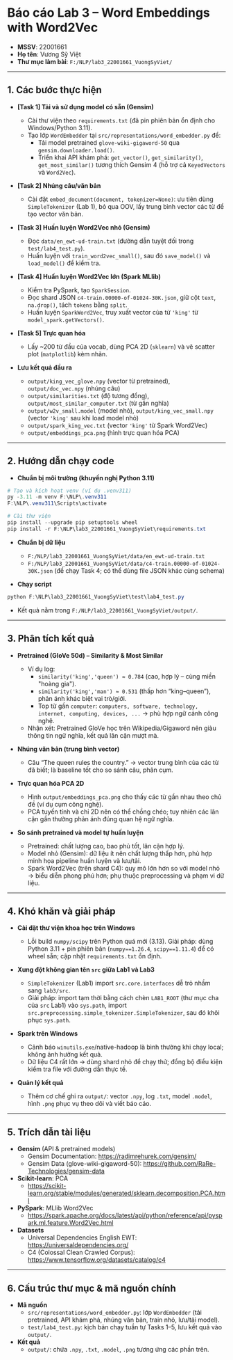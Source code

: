 # Báo cáo Lab 3 – Word Embeddings with Word2Vec

- **MSSV**: 22001661
- **Họ tên**: Vương Sỹ Việt
- **Thư mục làm bài**: `F:/NLP/lab3_22001661_VuongSyViet/`

---

## 1. Các bước thực hiện

- **[Task 1] Tải và sử dụng model có sẵn (Gensim)**
  - Cài thư viện theo `requirements.txt` (đã pin phiên bản ổn định cho Windows/Python 3.11).
  - Tạo lớp `WordEmbedder` tại `src/representations/word_embedder.py` để:
    - Tải model pretrained `glove-wiki-gigaword-50` qua `gensim.downloader.load()`.
    - Triển khai API khám phá: `get_vector()`, `get_similarity()`, `get_most_similar()` tương thích Gensim 4 (hỗ trợ cả `KeyedVectors` và `Word2Vec`).

- **[Task 2] Nhúng câu/văn bản**
  - Cài đặt `embed_document(document, tokenizer=None)`: ưu tiên dùng `SimpleTokenizer` (Lab 1), bỏ qua OOV, lấy trung bình vector các từ để tạo vector văn bản.

- **[Task 3] Huấn luyện Word2Vec nhỏ (Gensim)**
  - Đọc `data/en_ewt-ud-train.txt` (đường dẫn tuyệt đối trong `test/lab4_test.py`).
  - Huấn luyện với `train_word2vec_small()`, sau đó `save_model()` và `load_model()` để kiểm tra.

- **[Task 4] Huấn luyện Word2Vec lớn (Spark MLlib)**
  - Kiểm tra PySpark, tạo `SparkSession`.
  - Đọc shard JSON `c4-train.00000-of-01024-30K.json`, giữ cột `text`, `na.drop()`, tách `tokens` bằng `split`.
  - Huấn luyện `SparkWord2Vec`, truy xuất vector của từ `'king'` từ `model_spark.getVectors()`.

- **[Task 5] Trực quan hóa**
  - Lấy ~200 từ đầu của vocab, dùng PCA 2D (`sklearn`) và vẽ scatter plot (`matplotlib`) kèm nhãn.

- **Lưu kết quả đầu ra**
  - `output/king_vec_glove.npy` (vector từ pretrained), `output/doc_vec.npy` (nhúng câu)
  - `output/similarities.txt` (độ tương đồng), `output/most_similar_computer.txt` (từ gần nghĩa)
  - `output/w2v_small.model` (model nhỏ), `output/king_vec_small.npy` (vector `'king'` sau khi load model nhỏ)
  - `output/spark_king_vec.txt` (vector `'king'` từ Spark Word2Vec)
  - `output/embeddings_pca.png` (hình trực quan hóa PCA)

---

## 2. Hướng dẫn chạy code

- **Chuẩn bị môi trường (khuyến nghị Python 3.11)**
```powershell
# Tạo và kích hoạt venv (ví dụ .venv311)
py -3.11 -m venv F:\NLP\.venv311
F:\NLP\.venv311\Scripts\activate

# Cài thư viện
pip install --upgrade pip setuptools wheel
pip install -r F:\NLP\lab3_22001661_VuongSyViet\requirements.txt
```

- **Chuẩn bị dữ liệu**
  - `F:/NLP/lab3_22001661_VuongSyViet/data/en_ewt-ud-train.txt`
  - `F:/NLP/lab3_22001661_VuongSyViet/data/c4-train.00000-of-01024-30K.json` (để chạy Task 4; có thể dùng file JSON khác cùng schema)

- **Chạy script**
```powershell
python F:\NLP\lab3_22001661_VuongSyViet\test\lab4_test.py
```
- Kết quả nằm trong `F:/NLP/lab3_22001661_VuongSyViet/output/`.

---

## 3. Phân tích kết quả

- **Pretrained (GloVe 50d) – Similarity & Most Similar**
  - Ví dụ log:
    - `similarity('king','queen') ≈ 0.784` (cao, hợp lý – cùng miền "hoàng gia").
    - `similarity('king','man') ≈ 0.531` (thấp hơn “king–queen”), phản ánh khác biệt vai trò/giới.
    - Top từ gần `computer`: `computers, software, technology, internet, computing, devices, ...` → phù hợp ngữ cảnh công nghệ.
  - Nhận xét: Pretrained GloVe học trên Wikipedia/Gigaword nên giàu thông tin ngữ nghĩa, kết quả lân cận mượt mà.

- **Nhúng văn bản (trung bình vector)**
  - Câu “The queen rules the country.” → vector trung bình của các từ đã biết; là baseline tốt cho so sánh câu, phân cụm.

- **Trực quan hóa PCA 2D**
  - Hình `output/embeddings_pca.png` cho thấy các từ gần nhau theo chủ đề (ví dụ cụm công nghệ).
  - PCA tuyến tính và chỉ 2D nên có thể chồng chéo; tuy nhiên các lân cận gần thường phản ánh đúng quan hệ ngữ nghĩa.

- **So sánh pretrained và model tự huấn luyện**
  - Pretrained: chất lượng cao, bao phủ tốt, lân cận hợp lý.
  - Model nhỏ (Gensim): dữ liệu ít nên chất lượng thấp hơn, phù hợp minh họa pipeline huấn luyện và lưu/tải.
  - Spark Word2Vec (trên shard C4): quy mô lớn hơn so với model nhỏ → biểu diễn phong phú hơn; phụ thuộc preprocessing và phạm vi dữ liệu.

---

## 4. Khó khăn và giải pháp

- **Cài đặt thư viện khoa học trên Windows**
  - Lỗi build `numpy/scipy` trên Python quá mới (3.13). Giải pháp: dùng Python 3.11 + pin phiên bản (`numpy==1.26.4`, `scipy==1.11.4`) để có wheel sẵn; cập nhật `requirements.txt` ổn định.

- **Xung đột không gian tên `src` giữa Lab1 và Lab3**
  - `SimpleTokenizer` (Lab1) import `src.core.interfaces` dễ trỏ nhầm sang `lab3/src`.
  - Giải pháp: import tạm thời bằng cách chèn `LAB1_ROOT` (thư mục cha của `src` Lab1) vào `sys.path`, import `src.preprocessing.simple_tokenizer.SimpleTokenizer`, sau đó khôi phục `sys.path`.

- **Spark trên Windows**
  - Cảnh báo `winutils.exe`/native-hadoop là bình thường khi chạy local; không ảnh hưởng kết quả.
  - Dữ liệu C4 rất lớn → dùng shard nhỏ để chạy thử; đồng bộ điều kiện kiểm tra file với đường dẫn thực tế.

- **Quản lý kết quả**
  - Thêm cơ chế ghi ra `output/`: vector `.npy`, log `.txt`, model `.model`, hình `.png` phục vụ theo dõi và viết báo cáo.

---

## 5. Trích dẫn tài liệu

- **Gensim** (API & pretrained models)
  - Gensim Documentation: https://radimrehurek.com/gensim/
  - Gensim Data (glove-wiki-gigaword-50): https://github.com/RaRe-Technologies/gensim-data
- **Scikit-learn**: PCA
  - https://scikit-learn.org/stable/modules/generated/sklearn.decomposition.PCA.html
- **PySpark**: MLlib Word2Vec
  - https://spark.apache.org/docs/latest/api/python/reference/api/pyspark.ml.feature.Word2Vec.html
- **Datasets**
  - Universal Dependencies English EWT: https://universaldependencies.org/
  - C4 (Colossal Clean Crawled Corpus): https://www.tensorflow.org/datasets/catalog/c4

---

## 6. Cấu trúc thư mục & mã nguồn chính

- **Mã nguồn**
  - `src/representations/word_embedder.py`: lớp `WordEmbedder` (tải pretrained, API khám phá, nhúng văn bản, train nhỏ, lưu/tải model).
  - `test/lab4_test.py`: kịch bản chạy tuần tự Tasks 1–5, lưu kết quả vào `output/`.
- **Kết quả**
  - `output/`: chứa `.npy`, `.txt`, `.model`, `.png` tương ứng các phần trên.